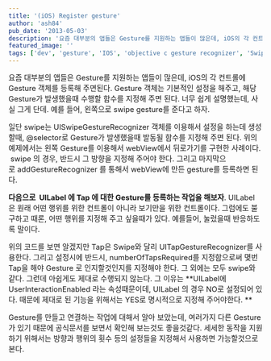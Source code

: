 ```yaml
---
title: '(iOS) Register gesture'
author: 'ash84'
pub_date: '2013-05-03'
description: '요즘 대부분의 앱들은 Gesture를 지원하는 앱들이 많은데, iOS의 각 컨트롤에 Gesture 객체를 등록해 주면된다. Gesture 객체는 기본적인 설정을 해주고, 해당 Gesture가 발생했을때 수행할 함수를 지정해 주면 된다. 너무 쉽게 설명했는데, 사실 그게 단데. 예를 들어, 왼쪽으로 swipe gesture를 준다고 하자.'
featured_image: ''
tags: ['dev', 'gesture', 'IOS', 'objective c gesture recognizer', 'Swipe', 'tap', 'UIGesture', 'uilabel tap', 'uilabel touchupinside', '제스처']
---
```



<span style="font-size: 11pt;">요즘 대부분의 앱들은 Gesture를 지원하는 앱들이 많은데, iOS의 각 컨트롤에 Gesture 객체를 등록해 주면된다. Gesture 객체는 기본적인 설정을 해주고, 해당 Gesture가 발생했을때 수행할 함수를 지정해 주면 된다. 너무 쉽게 설명했는데, 사실 그게 단데. 예를 들어, 왼쪽으로 swipe gesture를 준다고 하자. </span>

<span style="font-size: 11pt;">  
<script src="https://gist.github.com/AhnSeongHyun/5508217.js"></script>  
</span>

<span style="font-size: 11pt;">일단 swipe는 UISwipeGestureRecognizer 객체를 이용해서 설정을 하는데 생성할때, @selector로 Gesture</span><span style="font-size: 11pt;">가 발생했을때 발동될 함수를 지정해 주면 된다. 위의 예제에서는 왼쪽 Gesture를 이용해서 webV</span><span style="font-size: 11pt;">iew에서 뒤로가기를 구현한 사례이다.  swipe 의 경우, 반드시 그 방향을 지정해 주어야 한다. 그리고 마지막으로</span><span style="font-size: 11pt;"> addGestureRecognizer 를 통해서 webView에 만든 gesture를 등록하면 된다. </span>

<span style="font-size: 11pt;">**다음으로  UILabel 에 Tap 에 대한 Gesture를 등록하는 작업을 해보자**. UILabel 은 원래 어떤 행위를 위한 컨트롤이 아니라 보기만을 위한 컨트롤이다. 그럼에도 불구하고 때론, 어떤 행위를 지정해 주고 싶을때가 있다. 예를들어, 눌렀을때 반응하도록 말이다. </span>

<span style="font-size: 11pt;">  
<script src="https://gist.github.com/AhnSeongHyun/5508290.js"></script>  
</span>

<span style="font-size: 11pt;">위의 코드를 보면 알겠지만 Tap은 Swipe와 달리 UITapGestureRecognizer를 사용한다. 그리고 설정시에 반드시, numberOfTapsRequired를 지정함으로써 </span><span style="font-size: 11pt;">몇번 Tap을 해야 Gesture 로 인지할것인지를 지정해야 한다. 그 외에는 모두 swipe와 같다. 그런데 아쉽게도 제대로 수행되지 않는다. 그 이유는 **UILabel에 UserInteractionEnabled 라는 속성때문이데, UILabel 의 경우 NO로 설정되어 있다. 때문에 제대로 된 기능을 위해서는 YES로 명시적으로 지정해 주어야한다. **</span>

<span style="font-size: 11pt;">Gesture를 만들고 연결하는 작업에 대해서 알아 보았는데, 여러가지 다른 Gesture가 있기 때문에 공식문서를 보면서 확인해 보는것도 좋을것같다. 세세한 동작을 지원하기 위해서는 방향과 행위의 횟수 등의 설정들을 지정해서 사용하면 가능할것으로 본다. </span>



